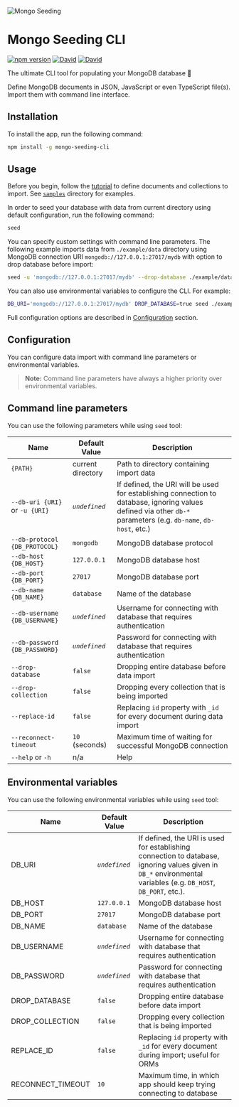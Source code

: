 ![Mongo Seeding](https://raw.githubusercontent.com/pkosiec/mongo-seeding/master/docs/assets/logo.png)

# Mongo Seeding CLI

[![npm version](https://badge.fury.io/js/mongo-seeding-cli.svg)](https://npmjs.org/package/mongo-seeding-cli) [![David](https://img.shields.io/david/pkosiec/mongo-seeding.svg?path=cli)]() [![David](https://img.shields.io/david/dev/pkosiec/mongo-seeding.svg?path=cli)]()

The ultimate CLI tool for populating your MongoDB database :rocket: 

Define MongoDB documents in JSON, JavaScript or even TypeScript file(s). Import them with command line interface.

## Installation

To install the app, run the following command:

```bash
npm install -g mongo-seeding-cli
```

## Usage

Before you begin, follow the [tutorial](https://github.com/pkosiec/mongo-seeding/tree/master/docs/import-data-definition.md) to define documents and collections to import. See [`samples`](https://github.com/pkosiec/mongo-seeding/tree/master/samples) directory for examples.

In order to seed your database with data from current directory using default configuration, run the following command:

```bash
seed
```

You can specify custom settings with command line parameters. The following example imports data from `./example/data` directory using MongoDB connection URI `mongodb://127.0.0.1:27017/mydb` with option to drop database before import:

```bash
seed -u 'mongodb://127.0.0.1:27017/mydb' --drop-database ./example/data
```

You can also use environmental variables to configure the CLI. For example:

```bash
DB_URI='mongodb://127.0.0.1:27017/mydb' DROP_DATABASE=true seed ./example/data
```

Full configuration options are described in [Configuration](#configuration) section.

## Configuration
You can configure data import with command line parameters or environmental variables.

> **Note:** Command line parameters have always a higher priority over environmental variables.

## Command line parameters
You can use the following parameters while using `seed` tool:

| Name        | Default Value  | Description         |
|-------------|----------------|---------------------|
| `{PATH}` | current directory | Path to directory containing import data |
| `--db-uri {URI}` or `-u {URI}` | *`undefined`* | If defined, the URI will be used for establishing connection to database, ignoring values defined via other `db-*` parameters (e.g. `db-name`, `db-host`, etc.)
| `--db-protocol {DB_PROTOCOL}` | `mongodb` | MongoDB database protocol |
| `--db-host {DB_HOST}` | `127.0.0.1` | MongoDB database host |
| `--db-port {DB_PORT}` | `27017` | MongoDB database port |
| `--db-name {DB_NAME}` | `database` | Name of the database |
| `--db-username {DB_USERNAME}` | *`undefined`*  | Username for connecting with database that requires authentication |
| `--db-password {DB_PASSWORD}` | *`undefined`*  | Password for connecting with database that requires authentication |
| `--drop-database` | `false` | Dropping entire database before data import |
| `--drop-collection` | `false` | Dropping every collection that is being imported |
| `--replace-id` | `false` | Replacing `id` property with `_id` for every document during data import |
| `--reconnect-timeout` | `10` (seconds) | Maximum time of waiting for successful MongoDB connection|
| `--help` or `-h` | n/a | Help

## Environmental variables
You can use the following environmental variables while using `seed` tool:

| Name        | Default Value  | Description         |
|-------------|----------------|---------------------|
| DB_URI | *`undefined`* | If defined, the URI is used for establishing connection to database, ignoring values given in `DB_*` environmental variables (e.g. `DB_HOST`, `DB_PORT`, etc.).
| DB_HOST | `127.0.0.1` | MongoDB database host |
| DB_PORT | `27017` | MongoDB database port |
| DB_NAME | `database` | Name of the database |
| DB_USERNAME | *`undefined`* | Username for connecting with database that requires authentication |
| DB_PASSWORD | *`undefined`* | Password for connecting with database that requires authentication |
| DROP_DATABASE | `false` | Dropping entire database before data import |
| DROP_COLLECTION | `false` | Dropping every collection that is being imported |
| REPLACE_ID | `false` | Replacing `id` property with `_id` for every document during import; useful for ORMs | 
| RECONNECT_TIMEOUT | `10` | Maximum time, in which app should keep trying connecting to database |
